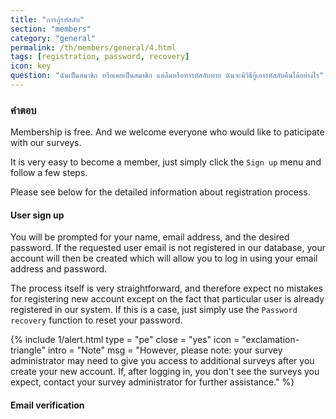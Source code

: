 ```yaml
---
title: "การกู้รหัสลับ"
section: "members"
category: "general"
permalink: /th/members/general/4.html
tags: [registration, password, recovery]
icon: key
question: "ฉันเป็นสมาชิก หรือเคยเป็นสมาชิก แต่ลืมหรือทำรหัสลับหาย ฉันจะมีวิธีกู้เอารหัสลับคืนได้อย่างไร"
---
```


### <i class="pe-anchor pe-fw"></i> คำตอบ

Membership is free. And we welcome everyone who would like to paticipate with our surveys.

It is very easy to become a member, just simply click the `Sign up` menu and follow a few steps.

Please see below for the detailed information about registration process.


#### User sign up

You will be prompted for your name, email address, and the desired password. If the requested user email is not registered in our database, your account will then be created which will allow you to log in using your email address and password.


The process itself is very straightforward, and therefore expect no mistakes for registering new account except on the fact that particular user is already registered in our system. If this is a case, just simply use the `Password recovery` function to reset your password.

{% include 1/alert.html type = "pe" close = "yes" icon = "exclamation-triangle" intro = "Note" msg = "However, please note: your survey administrator may need to give you access to additional surveys after you create your new account. If, after logging in, you don't see the surveys you expect, contact your survey administrator for further assistance." %}


#### Email verification
